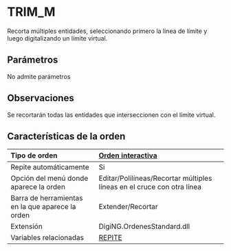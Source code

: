 # TRIM\_M

Recorta múltiples entidades, seleccionando primero la línea de límite y luego digitalizando un límite virtual.

## Parámetros

No admite parámetros

## Observaciones

Se recortarán todas las entidades que interseccionen con el límite virtual.

## Características de la orden

| Tipo de orden | [Orden interactiva](trim-m.md) |
| :--- | :--- |
| Repite automáticamente | Si |
| Opción del menú donde aparece la orden | Editar/Polilíneas/Recortar múltiples líneas en el cruce con otra línea |
| Barra de herramientas en la que aparece la orden | Extender/Recortar |
| Extensión | DigiNG.OrdenesStandard.dll |
| Variables relacionadas | [REPITE](/digi3d-net/referencia/ventana-de-dibujo/ordenes/t/REPITE.html) |

